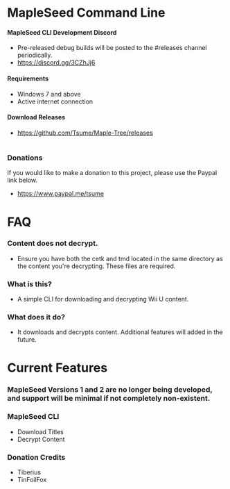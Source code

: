 # MapleSeed Command Line

#### MapleSeed CLI Development Discord
- Pre-released debug builds will be posted to the #releases channel periodically.
- https://discord.gg/3CZhJj6

#### Requirements
- Windows 7 and above
- Active internet connection

#### Download Releases
- https://github.com/Tsume/Maple-Tree/releases
# 
### Donations
If you would like to make a donation to this project, please use the Paypal link below.
- https://www.paypal.me/tsume
# 
# FAQ

### Content does not decrypt.
- Ensure you have both the cetk and tmd located in the same directory as the content you're decrypting. These files are required.

### What is this?
- A simple CLI for downloading and decrypting Wii U content.

### What does it do?
- It downloads and decrypts content. Additional features will added in the future.

# 
# Current Features
### MapleSeed Versions 1 and 2 are no longer being developed, and support will be minimal if not completely non-existent.

### MapleSeed CLI
- Download Titles
- Decrypt Content

### Donation Credits
 - Tiberius
 - TinFoilFox
